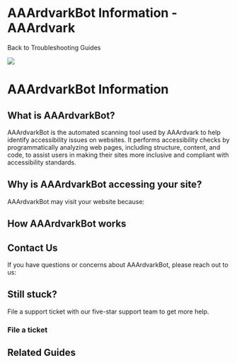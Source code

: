 # AAArdvarkBot Information - AAArdvark

Back to
				Troubleshooting				Guides

![](https://aaardvarkaccessibility.com/wp-content/uploads/2024/07/a11y-Help-Center-Icons_Troubleshooting-copy.png) 
# AAArdvarkBot Information

 

## What is AAArdvarkBot?

AAArdvarkBot is the automated scanning tool used by AAArdvark to help identify accessibility issues on websites. It performs accessibility checks by programmatically analyzing web pages, including structure, content, and code, to assist users in making their sites more inclusive and compliant with accessibility standards.

## Why is AAArdvarkBot accessing your site?

AAArdvarkBot may visit your website because:

## How AAArdvarkBot works

## Contact Us

If you have questions or concerns about AAArdvarkBot, please reach out to us:

## Still stuck?

File a support ticket with our five-star support team to get more help.

### File a ticket

  

## Related Guides

 

